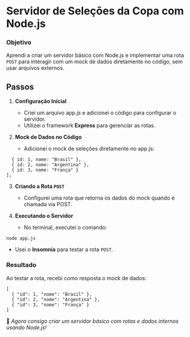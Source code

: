 # Servidor de Seleções da Copa com Node.js
 ### Objetivo
Aprendi a criar um servidor básico com Node.js e implementar uma rota `POST` para interagir com um mock de dados diretamente no código, sem usar arquivos externos.

## Passos
1. **Configuração Inicial**

    - Criei um arquivo app.js e adicionei o código para configurar o servidor.
    - Utilizei o framework **Express** para gerenciar as rotas.

2. **Mock de Dados no Código**

    - Adicionei o mock de seleções diretamente no app.js:
``` const selecoes = [
  { id: 1, nome: "Brasil" },
  { id: 2, nome: "Argentina" },
  { id: 3, nome: "França" }
];
```  

3. **Criando a Rota `POST`**

    - Configurei uma rota que retorna os dados do mock quando é chamada via POST.
4. **Executando o Servidor**

    - No terminal, executei o comando:
```
node app.js
```
 
- Usei o **Insomnia** para testar a rota `POST`.
### Resultado
Ao testar a rota, recebi como resposta o mock de dados:

```
[
  { "id": 1, "nome": "Brasil" },
  { "id": 2, "nome": "Argentina" },
  { "id": 3, "nome": "França" }
]  
```
🎉 *Agora consigo criar um servidor básico com rotas e dados internos usando Node.js!*






